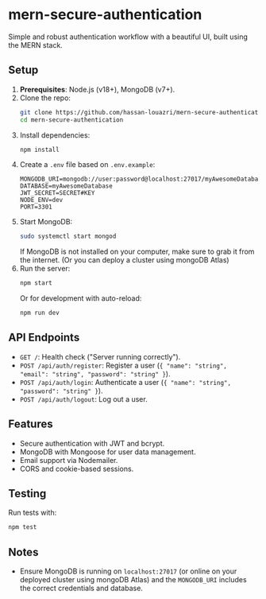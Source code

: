 # mern-secure-authentication

Simple and robust authentication workflow with a beautiful UI, built using the MERN stack.

## Setup
1. **Prerequisites**: Node.js (v18+), MongoDB (v7+).
2. Clone the repo:
   ```bash
   git clone https://github.com/hassan-louazri/mern-secure-authentication.git
   cd mern-secure-authentication
   ```
3. Install dependencies:
   ```bash
   npm install
   ```
4. Create a `.env` file based on `.env.example`:
   ```
   MONGODB_URI=mongodb://user:password@localhost:27017/myAwesomeDatabase
   DATABASE=myAwesomeDatabase
   JWT_SECRET=SECRET#KEY
   NODE_ENV=dev
   PORT=3301
   ```
5. Start MongoDB:
   ```bash
   sudo systemctl start mongod
   ```
   If MongoDB is not installed on your computer, make sure to grab it from the internet. (Or you can deploy a cluster using mongoDB Atlas)
6. Run the server:
   ```bash
   npm start
   ```
   Or for development with auto-reload:
   ```bash
   npm run dev
   ```

## API Endpoints
- `GET /`: Health check ("Server running correctly").
- `POST /api/auth/register`: Register a user (`{ "name": "string", "email": "string", "password": "string" }`).
- `POST /api/auth/login`: Authenticate a user (`{ "name": "string", "password": "string" }`).
- `POST /api/auth/logout`: Log out a user.

## Features
- Secure authentication with JWT and bcrypt.
- MongoDB with Mongoose for user data management.
- Email support via Nodemailer.
- CORS and cookie-based sessions.

## Testing
Run tests with:
```bash
npm test
```

## Notes
- Ensure MongoDB is running on `localhost:27017` (or online on your deployed cluster using mongoDB Atlas) and the `MONGODB_URI` includes the correct credentials and database.